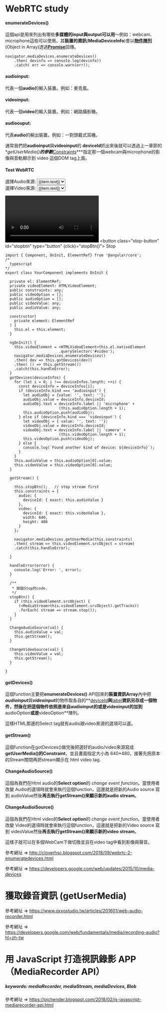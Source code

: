 # WebRTC study



#### enumerateDevices()

這個api是用來列出有哪些**多媒體的input與output可以用**～例如：webcam、microphone這些可以使用。其**裝置的資訊**(**MediaDeviceInfo**)會以<u><b>物件陣列</b></u>(Object in Array)透過<u><b><span>Promise</span></b></u>回傳。

```
navigator.mediaDevices.enumerateDevices()
    .then( devinfo => console.log(devinfo))
    .catch( err => console.warn(err));
```

#### audioinput:

代表一個**audio**的輸入裝置。例如：麥克風。  

#### videoinput:

代表一個**video**的輸入裝置。例如：網路攝影機。  

#### audioouput:

代表**audio**的輸出裝置。例如：一對頭戴式耳機。



通常我們把**audioinput**與**videoinput**的 **deviceId**抓出來後就可以透過上一章節的**getUserMedia()**的參數***<u>Constraints</u>***指定那一個webcam與microphone的影像與音軌顯示到 video 這個DOM tag上面。



<h4>Test WebRTC</h4>
<section>
  <label for="audioSelect">選擇Audio來源:</label>
  <select id="audioSelect"
    (change)="ChangeAudioSource($event.target.value)">
    <option *ngFor="let item of audioOption" [value]="item.value">
      {{item.text}}
    </option>
  </select>
</section>

<section>
  <label for="videoSelect">選擇Video來源:</label>
  <select id="videoSelect"
  (change)="ChangeVideoSource($event.target.value)">
    <option *ngFor="let item of videoOption" [value]="item.value" >
      {{item.text}}
    </option>
  </select>
</section>

<video id="video" autoplay></video>
<button class="stop-button" id="stopbtn" type="button"
(click)="stopBtn()">
  Stop
</button>



```
import { Component, OnInit, ElementRef} from '@angular/core';
/*
  typescript
*/
export class YourComponent implements OnInit {

  private el: ElementRef;
  private videoElement: HTMLVideoElement;
  public constraints: any;
  public videoOption = [];
  public audioOption = [];
  public videoValue: any;
  public audioValue: any;

  constructor(
    private element: ElementRef
  ) {
    this.el = this.element;
  }

  ngOnInit() {
    this.videoElement = <HTMLVideoElement>this.el.nativeElement
                        .querySelector('#video');
    navigator.mediaDevices.enumerateDevices()
    .then( dev => this.gotDevices(dev))
    .then( () => this.getStream())
    .catch(this.handleError);
  }
  gotDevices(deviceInfos) {
    for (let i = 0; i !== deviceInfos.length; ++i) {
      const deviceInfo = deviceInfos[i];
      if (deviceInfo.kind === 'audioinput') {
        let audioObj = {value: '', text: ''};
        audioObj.value = deviceInfo.deviceId;
        audioObj.text = deviceInfo.label || 'microphone' + 
                        (this.audioOption.length + 1);
        this.audioOption.push(audioObj);
      } else if (deviceInfo.kind === 'videoinput') {
        let videoObj = { value: '', text: ''};
        videoObj.value = deviceInfo.deviceId;
        videoObj.text = deviceInfo.label || 'camera' +
                        (this.videoOption.length + 1);
        this.videoOption.push(videoObj);
      } else {
        console.log(`Found another kind of device: ${deviceInfo}`);
      }
    }
    this.audioValue = this.audioOption[0].value;
    this.videoValue = this.videoOption[0].value;
  }

  getStream() {

    this.stopBtn();   // stop stream first
    this.constraints = {
      audio: {
        deviceId: { exact: this.audioValue }
      },
      video: {
        deviceId: { exact: this.videoValue },
        width: 640,
        height: 480
      }
    };

    navigator.mediaDevices.getUserMedia(this.constraints)
    .then( stream => this.videoElement.srcObject = stream)
    .catch(this.handleError);

  }

  handleError(error) {
    console.log('Error: ', error);
  }

  /**
   * 按鈕Stop的code.
   */
  stopBtn() {
    if (this.videoElement.srcObject) {
      (<MediaStream>this.videoElement.srcObject).getTracks()
      .forEach( stream => stream.stop());
    }
  }

  ChangeAudioSource(val) {
    this.audioValue = val;
    this.getStream();
  }

  ChangeVideoSource(val) {
    this.videoValue = val;
    this.getStream();
  }

}
```

#### gotDevices()

這個function主要把**enumerateDevices()** API回來的**裝置資訊Array**內中把 ***audioinput***與***videoinput***的物件取各自的**<u>deviceId</u>**與**<u>label</u>**資訊另存成一個物件，然後在把這個物件依照是來自audioinput的或是videoinput的加到**audioOption**或是**videoOption**陣列。  

這樣HTML那邊的Select tag就有audio跟video來源的選項可以選。



#### getStream()

這個function在gotDevices()做完後把選好的audio/video來源寫成**getUserMedia()**的**Constraint**，並且畫面指定大小為 640*480，接著先把原本的Stream關閉再把stream顯示在 html video tag.



#### ChangeAudioSource()

這個為我們在Html audio的**Select option**的 *change event function*。當使用者改變 Audio的選項時就會來執行這個function，這邊就是把新的Audio source 寫到 audioValue然後**再去執行getStream()來顯示新的audio stream**。



#### ChangeAudioiSource()

這個為我們在Html video的**Select option**的 *change event function*。當使用者改變 Video的選項時就會來執行這個function，這邊就是把新的Video source 寫到 videoValue然後**再去執行getStream()來顯示新的video stream**。  

這樣子就可以在多個WebCam下做切換並且在video tag中看到影像與聲音。



參考網址 => http://cloverhsc.blogspot.com/2018/09/webrtc-2-enumeratedevices.html

參考網址 => https://developers.google.com/web/updates/2015/10/media-devices



# 獲取錄音資訊 (getUserMedia)

參考網址 => https://www.oxxostudio.tw/articles/201601/web-audio-recorder.html

參考網址 => https://developers.google.com/web/fundamentals/media/recording-audio?hl=zh-tw



# 用 JavaScript 打造視訊錄影 APP（MediaRecorder API）

##### keywords: mediaRecorder, mediaStream, mediaDevices, Blob



參考網址 => https://pjchender.blogspot.com/2018/02/js-javascript-mediarecorder-api.html

